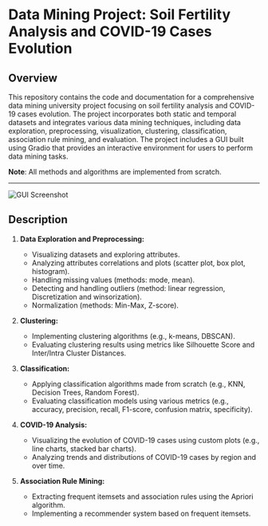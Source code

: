 # Data Mining Project: Soil Fertility Analysis and COVID-19 Cases Evolution

## Overview

This repository contains the code and documentation for a comprehensive data mining university project focusing on soil fertility analysis and COVID-19 cases evolution. The project incorporates both static and temporal datasets and integrates various data mining techniques, including data exploration, preprocessing, visualization, clustering, classification, association rule mining, and evaluation. The project includes a GUI built using Gradio that provides an interactive environment for users to perform data mining tasks. 

**Note**: All methods and algorithms are implemented from scratch.

---
![GUI Screenshot](screenshots.png)


## Description

1. **Data Exploration and Preprocessing:**
   - Visualizing datasets and exploring attributes.
   - Analyzing attributes correlations and plots (scatter plot, box plot, histogram).
   - Handling missing values (methods: mode, mean).
   - Detecting and handling outliers (method: linear regression, Discretization and winsorization).
   - Normalization (methods: Min-Max, Z-score).

2. **Clustering:**
   - Implementing clustering algorithms (e.g., k-means, DBSCAN).
   - Evaluating clustering results using metrics like Silhouette Score and Inter/Intra Cluster Distances.

3. **Classification:**
   - Applying classification algorithms made from scratch (e.g., KNN, Decision Trees, Random Forest).
   - Evaluating classification models using various metrics (e.g., accuracy, precision, recall, F1-score, confusion matrix, specificity).

4. **COVID-19 Analysis:**
   - Visualizing the evolution of COVID-19 cases using custom plots (e.g., line charts, stacked bar charts).
   - Analyzing trends and distributions of COVID-19 cases by region and over time.

5. **Association Rule Mining:**
   - Extracting frequent itemsets and association rules using the Apriori algorithm.
   - Implementing a recommender system based on frequent itemsets.
